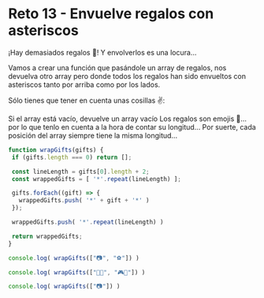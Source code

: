 
# Reto 13 - Envuelve regalos con asteriscos

¡Hay demasiados regalos 🎁! Y envolverlos es una locura...

Vamos a crear una función que pasándole un array de regalos, nos devuelva otro array pero donde todos los regalos han sido envueltos con asteriscos tanto por arriba como por los lados.

Sólo tienes que tener en cuenta unas cosillas ✌️:

Si el array está vacío, devuelve un array vacío
Los regalos son emojis 🎁... por lo que tenlo en cuenta a la hora de contar su longitud...
Por suerte, cada posición del array siempre tiene la misma longitud...

 ```jsx harmony
function wrapGifts(gifts) {
  if (gifts.length === 0) return [];

  const lineLength = gifts[0].length + 2;
  const wrappedGifts = [ '*'.repeat(lineLength) ];

  gifts.forEach((gift) => {
    wrappedGifts.push( '*' + gift + '*' )
  });

  wrappedGifts.push( '*'.repeat(lineLength) )

  return wrappedGifts;
}

console.log( wrapGifts(["📷", "⚽️"]) )

console.log( wrapGifts(["🏈🎸", "🎮🧸"]) )

console.log( wrapGifts(["📷"]) )
```
